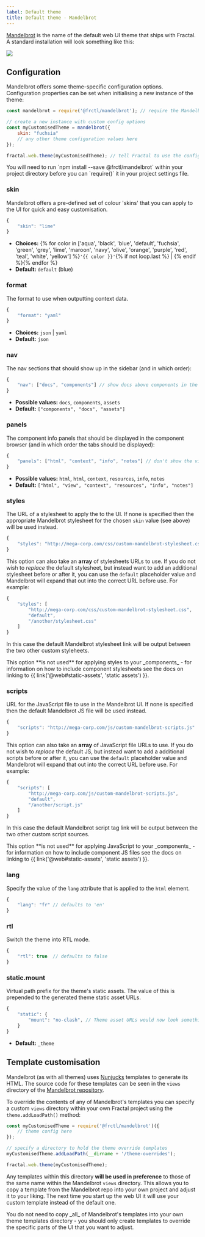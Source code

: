 ```yaml
---
label: Default theme
title: Default theme - Mandelbrot
---
```


[Mandelbrot](https://github.com/frctl/mandelbrot) is the name of the default web UI theme that ships with Fractal. A standard installation will look something like this:

<div class="Browser Browser--with-url">
    <picture>
        <source srcset="{{ image('screenshot-demo-cl-large.png', null, true) }}" media="(min-width: 900px)">
        <source srcset="{{ image('screenshot-demo-cl-medium.png', null, true) }}" media="(min-width: 700px)">
        <source srcset="{{ image('screenshot-demo-cl-small.png', null, true) }}" media="(min-width: 500px)">
        <img src="{{ image('screenshot-demo-cl-extra-small.png', null, true) }}">
    </picture>
</div>

## Configuration

Mandelbrot offers some theme-specific configuration options. Configuration properties can be set when initialising a new instance of the theme:

```js
const mandelbrot = require('@frctl/mandelbrot'); // require the Mandelbrot theme module

// create a new instance with custom config options
const myCustomisedTheme = mandelbrot({
    skin: "fuchsia"
    // any other theme configuration values here
});

fractal.web.theme(myCustomisedTheme); // tell Fractal to use the configured theme by default
```

<div class="Note Note--callout">
<p>You will need to run `npm install --save @frctl/mandelbrot` within your project directory before you can `require()` it in your project settings file.</p>
</div>

### skin

Mandelbrot offers a pre-defined set of colour 'skins' that you can apply to the UI for quick and easy customisation.

```js
{
    "skin": "lime"
}
```

* **Choices:** {% for color in ['aqua', 'black', 'blue', 'default', 'fuchsia', 'green', 'grey', 'lime', 'maroon', 'navy', 'olive', 'orange', 'purple', 'red', 'teal', 'white', 'yellow'] %}`'{{ color }}'`{% if not loop.last %} | {% endif %}{% endfor %}
* **Default:** `default` (blue)

### format

The format to use when outputting context data.

```js
{
    "format": "yaml"
}
```

* **Choices:** `json` | `yaml`
* **Default:** `json`

### nav

The nav sections that should show up in the sidebar (and in which order):

```js
{
    "nav": ["docs", "components"] // show docs above components in the sidebar
}
```

* **Possible values:** `docs`, `components`, `assets`
* **Default:** `["components", "docs", "assets"]`

### panels

The component info panels that should be displayed in the component browser (and in which order the tabs should be displayed):

```js
{
    "panels": ["html", "context", "info", "notes"] // don't show the view template or the resources panels
}
```

* **Possible values:** `html`, `html`, `context`, `resources`, `info`, `notes`
* **Default:** `["html", "view", "context", "resources", "info", "notes"]`

### styles

The URL of a stylesheet to apply the to the UI. If none is specified then the appropriate Mandelbrot stylesheet for the chosen `skin` value (see above) will be used instead.

```js
{
    "styles": "http://mega-corp.com/css/custom-mandelbrot-stylesheet.css"
}
```

This option can also take an **array** of stylesheets URLs to use. If you do not wish to _replace_ the default stylesheet, but instead want to add an additional stylesheet before or after it, you can use the `default` placeholder value and Mandelbrot will expand that out into the correct URL before use. For example:


```js
{
    "styles": [
        "http://mega-corp.com/css/custom-mandelbrot-stylesheet.css",
        "default",
        "/another/stylesheet.css"
    ]
}
```

In this case the default Mandelbrot stylesheet link will be output between the two other custom styleheets.

<div class="Note Note--callout">
This option **is not used** for applying styles to your _components_ - for information on how to include component stylesheets see the docs on linking to {{ link('@web#static-assets', 'static assets') }}.
</div>

### scripts

URL for the JavaScript file to use in the Mandelbrot UI. If none is specified then the default Mandelbrot JS file will be used instead.

```js
{
    "scripts": "http://mega-corp.com/js/custom-mandelbrot-scripts.js"
}
```

This option can also take an **array** of JavaScript file URLs to use. If you do not wish to _replace_ the default JS, but instead want to add a additional scripts before or after it, you can use the `default` placeholder value and Mandelbrot will expand that out into the correct URL before use. For example:


```js
{
    "scripts": [
        "http://mega-corp.com/js/custom-mandelbrot-scripts.js",
        "default",
        "/another/script.js"
    ]
}
```

In this case the default Mandelbrot script tag link will be output between the two other custom script sources.

<div class="Note Note--callout">
This option **is not used** for applying JavaScript to your _components_ - for information on how to include component JS files see the docs on linking to {{ link('@web#static-assets', 'static assets') }}.
</div>


### lang

Specify the value of the `lang` attribute that is applied to the `html` element.

```js
{
    "lang": "fr" // defaults to 'en'
}
```

### rtl

Switch the theme into RTL mode.

```js
{
    "rtl": true  // defaults to false
}
```

### static.mount

Virtual path prefix for the theme's static assets. The value of this is prepended to the generated theme static asset URLs.

```js
{
    "static": {
        "mount": "no-clash", // Theme asset URLs would now look something like: '/no-clash/path/to/file.js'
    }
}
```

* **Default:** `_theme`

## Template customisation

Mandelbrot (as with all themes) uses [Nunjucks](http://mozilla.github.io/nunjucks/) templates to generate its HTML. The source code for these templates can be seen in the `views` directory of the [Mandelbrot repository](https://github.com/frctl/mandelbrot/tree/master/views).

To override the contents of any of Mandelbrot's templates you can specify a custom `views` directory within your own Fractal project using the `theme.addLoadPath()` method:

```js
const myCustomisedTheme = require('@frctl/mandelbrot')({
    // theme config here
});

// specify a directory to hold the theme override templates
myCustomisedTheme.addLoadPath(__dirname + '/theme-overrides');  

fractal.web.theme(myCustomisedTheme);
```

Any templates within this directory **will be used in preference** to those of the same name within the Mandelbrot `views` directory. This allows you to copy a template from the Mandelbrot repo into your own project and adjust it to your liking. The next time you start up the web UI it will use your custom template instead of the default one.

<div class="Note Note--callout">
<p>You do not need to copy _all_ of Mandelbrot's templates into your own theme templates directory - you should only create templates to override the specific parts of the UI that you want to adjust.</p>
</div>
